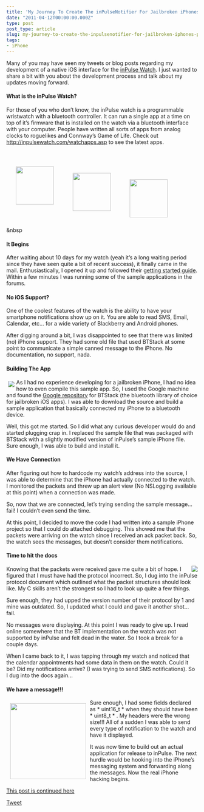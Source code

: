 ```yaml
---
title: 'My Journey To Create The inPulseNotifier For Jailbroken iPhones &#8211; Part 1'
date: "2011-04-12T00:00:00.000Z"
type: post 
post_type: article
slug: my-journey-to-create-the-inpulsenotifier-for-jailbroken-iphones-part-1
tags: 
- iPhone
---
```

Many of you may have seen my tweets or blog posts regarding my development of a native iOS interface for the [inPulse Watch][1]. I just wanted to share a bit with you about the development process and talk about my updates moving forward.

#### What is the inPulse Watch?

For those of you who don&#8217;t know, the inPulse watch is a programmable wristwatch with a bluetooth controller. It can run a single app at a time on top of it&#8217;s firmware that is installed on the watch via a bluetooth interface with your computer. People have written all sorts of apps from analog clocks to roguelikes and Connway&#8217;s Game of Life. Check out <http://inpulsewatch.com/watchapps.asp> to see the latest apps.

<center>
  <br /> <img src="http://ec2-50-16-103-63.compute-1.amazonaws.com/images/inPulse.png" style="float:left;margin:25px;" width="100" /><br /> <img src="http://inpulsewatch.com/apps/logo14.JPG" style="float:left;margin:25px;" width="100" /><br /> <img src="http://inpulsewatch.com/apps/logo12.jpg" style="float:left;margin:25px;" width="100" /><br />
</center>

<div style="clear:both">
  &#038;nbsp
</div></p> 

#### It Begins

After waiting about 10 days for my watch (yeah it&#8217;s a long waiting period since they have seen quite a bit of recent success), it finally came in the mail. Enthusiastically, I opened it up and followed their [getting started guide][2]. Within a few minutes I was running some of the sample applications in the forums.

#### No iOS Support?

One of the coolest features of the watch is the ability to have your smartphone notifications show up on it. You are able to read SMS, Email, Calendar, etc&#8230; for a wide variety of Blackberry and Android phones.

After digging around a bit, I was disappointed to see that there was limited (no) iPhone support. They had some old file that used BTStack at some point to communicate a simple canned message to the iPhone. No documentation, no support, nada.

#### Building The App

<img src="http://code.google.com/p/btstack/logo?cct=1278342571" style="float:left;margin:5px;" />

As I had no experience developing for a jailbroken iPhone, I had no idea how to even compile this sample app. So, I used the Google machine and found the [Google repository][3] for BTStack (the bluetooth library of choice for jailbroken iOS apps). I was able to download the source and build a sample application that basically connected my iPhone to a bluetooth device.

Well, this got me started. So I did what any curious developer would do and started plugging crap in. I replaced the sample file that was packaged with BTStack with a slightly modified version of inPulse&#8217;s sample iPhone file. Sure enough, I was able to build and install it.

#### We Have Connection

After figuring out how to hardcode my watch&#8217;s address into the source, I was able to determine that the iPhone had actually connected to the watch. I monitored the packets and threw up an alert view (No NSLogging available at this point) when a connection was made.

So, now that we are connected, let&#8217;s trying sending the sample message&#8230;fail! I couldn&#8217;t even send the time.

At this point, I decided to move the code I had written into a sample iPhone project so that I could do attached debugging. This showed me that the packets were arriving on the watch since I received an ack packet back. So, the watch sees the messages, but doesn&#8217;t consider them notifications.

#### Time to hit the docs

<img src="/img/post_images/2011/04/pulse_protocol.png" style="float:right" />  
Knowing that the packets were received gave me quite a bit of hope. I figured that I must have had the protocol incorrect. So, I dug into the inPulse protocol document which outlined what the packet structures should look like. My C skills aren&#8217;t the strongest so I had to look up quite a few things.

Sure enough, they had upped the version number of their protocol by 1 and mine was outdated. So, I updated what I could and gave it another shot&#8230;fail.

No messages were displaying. At this point I was ready to give up. I read online somewhere that the BT implementation on the watch was not supported by inPulse and felt dead in the water. So I took a break for a couple days.

When I came back to it, I was tapping through my watch and noticed that the calendar appointments had some data in them on the watch. Could it be? Did my notifications arrive? (I was trying to send SMS notifications). So I dug into the docs again&#8230;

#### We have a message!!!

<img src="/img/post_images/2011/04/hello_world.jpg" style="float:left;margin:10px;" width="200" />

Sure enough, I had some fields declared as * uint16_t * when they should have been * uint8_t * . My headers were the wrong size!!! All of a sudden I was able to send every type of notification to the watch and have it displayed.

It was now time to build out an actual application for release to inPulse. The next hurdle would be hooking into the iPhone&#8217;s messaging system and forwarding along the messages. Now the real iPhone hacking begins.

[This post is continued here][4]

<div style="">
  <a href="http://twitter.com/share" class="twitter-share-button" data-count="horizontal" data-text="My Journey To Create The inPulseNotifier For Jailbroken iPhones - Part 1" data-url="http://brandontreb.com/my-journey-to-create-the-inpulsenotifier-for-jailbroken-iphones-part-1"  data-via="brandontreb" data-related="brandontreb:">Tweet</a>
</div>

 [1]: http://getinpulse.com
 [2]: http://www.getinpulse.com/guide/
 [3]: http://code.google.com/p/btstack/
 [4]: /my-journey-to-create-the-inpulsenotifier-for-jailbroken-iphones-part-2
